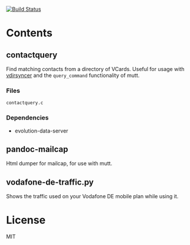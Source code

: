 [![Build Status](https://travis-ci.org/t-8ch/snippets.svg?branch=master)](https://travis-ci.org/t-8ch/snippets)

# Contents

## contactquery

Find matching contacts from a directory of VCards.
Useful for usage with [vdirsyncer](https://github.com/untitaker/vdirsyncer/)
and the `query_command` functionality of mutt.

### Files

`contactquery.c`

### Dependencies

* evolution-data-server

## pandoc-mailcap

Html dumper for mailcap, for use with mutt.

## vodafone-de-traffic.py

Shows the traffic used on your Vodafone DE mobile plan while using it.

# License

MIT
